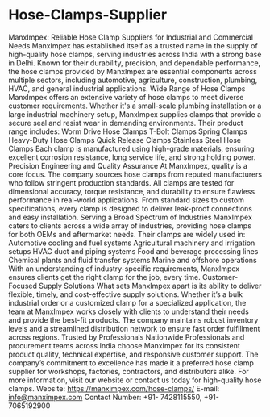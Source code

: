 # Hose-Clamps-Supplier
ManxImpex: Reliable Hose Clamp Suppliers for Industrial and Commercial Needs
ManxImpex has established itself as a trusted name in the supply of high-quality hose clamps, serving industries across India with a strong base in Delhi. Known for their durability, precision, and dependable performance, the hose clamps provided by ManxImpex are essential components across multiple sectors, including automotive, agriculture, construction, plumbing, HVAC, and general industrial applications.
Wide Range of Hose Clamps
ManxImpex offers an extensive variety of hose clamps to meet diverse customer requirements. Whether it's a small-scale plumbing installation or a large industrial machinery setup, ManxImpex supplies clamps that provide a secure seal and resist wear in demanding environments. Their product range includes:
Worm Drive Hose Clamps
T-Bolt Clamps
Spring Clamps
Heavy-Duty Hose Clamps
Quick Release Clamps
Stainless Steel Hose Clamps
Each clamp is manufactured using high-grade materials, ensuring excellent corrosion resistance, long service life, and strong holding power.
Precision Engineering and Quality Assurance
At ManxImpex, quality is a core focus. The company sources hose clamps from reputed manufacturers who follow stringent production standards. All clamps are tested for dimensional accuracy, torque resistance, and durability to ensure flawless performance in real-world applications. From standard sizes to custom specifications, every clamp is designed to deliver leak-proof connections and easy installation.
Serving a Broad Spectrum of Industries
ManxImpex caters to clients across a wide array of industries, providing hose clamps for both OEMs and aftermarket needs. Their clamps are widely used in:
Automotive cooling and fuel systems
Agricultural machinery and irrigation setups
HVAC duct and piping systems
Food and beverage processing lines
Chemical plants and fluid transfer systems
Marine and offshore operations
With an understanding of industry-specific requirements, ManxImpex ensures clients get the right clamp for the job, every time.
Customer-Focused Supply Solutions
What sets ManxImpex apart is its ability to deliver flexible, timely, and cost-effective supply solutions. Whether it’s a bulk industrial order or a customized clamp for a specialized application, the team at ManxImpex works closely with clients to understand their needs and provide the best-fit products. The company maintains robust inventory levels and a streamlined distribution network to ensure fast order fulfillment across regions.
Trusted by Professionals Nationwide
Professionals and procurement teams across India choose ManxImpex for its consistent product quality, technical expertise, and responsive customer support. The company’s commitment to excellence has made it a preferred hose clamp supplier for workshops, factories, contractors, and distributors alike.
For more information, visit our website or contact us today for high-quality hose clamps.
Website: https://manximpex.com/hose-clamps/ 
E-mail: info@manximpex.com 
Contact Number: +91- 7428115550, +91- 7065192900
